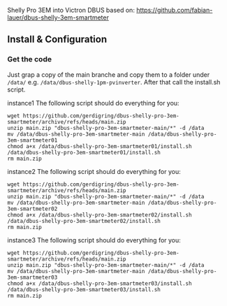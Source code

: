 Shelly Pro 3EM into Victron DBUS
based on: https://github.com/fabian-lauer/dbus-shelly-3em-smartmeter

## Install & Configuration
### Get the code
Just grap a copy of the main branche and copy them to a folder under `/data/` e.g. `/data/dbus-shelly-1pm-pvinverter`.
After that call the install.sh script.

instance1 The following script should do everything for  you:
```
wget https://github.com/gerdigring/dbus-shelly-pro-3em-smartmeter/archive/refs/heads/main.zip
unzip main.zip "dbus-shelly-pro-3em-smartmeter-main/*" -d /data
mv /data/dbus-shelly-pro-3em-smartmeter-main /data/dbus-shelly-pro-3em-smartmeter01
chmod a+x /data/dbus-shelly-pro-3em-smartmeter01/install.sh
/data/dbus-shelly-pro-3em-smartmeter01/install.sh
rm main.zip
```


instance2 The following script should do everything for you:
```
wget https://github.com/gerdigring/dbus-shelly-pro-3em-smartmeter/archive/refs/heads/main.zip
unzip main.zip "dbus-shelly-pro-3em-smartmeter-main/*" -d /data
mv /data/dbus-shelly-pro-3em-smartmeter-main /data/dbus-shelly-pro-3em-smartmeter02
chmod a+x /data/dbus-shelly-pro-3em-smartmeter02/install.sh
/data/dbus-shelly-pro-3em-smartmeter02/install.sh
rm main.zip
```



instance3 The following script should do everything for you:
```
wget https://github.com/gerdigring/dbus-shelly-pro-3em-smartmeter/archive/refs/heads/main.zip
unzip main.zip "dbus-shelly-pro-3em-smartmeter-main/*" -d /data
mv /data/dbus-shelly-pro-3em-smartmeter-main /data/dbus-shelly-pro-3em-smartmeter03
chmod a+x /data/dbus-shelly-pro-3em-smartmeter03/install.sh
/data/dbus-shelly-pro-3em-smartmeter03/install.sh
rm main.zip
```
